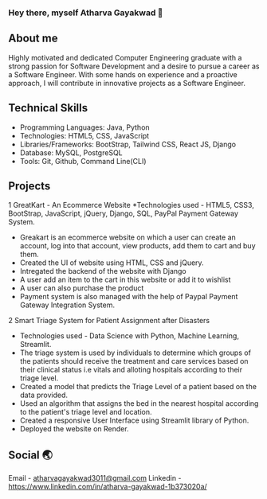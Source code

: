 ### Hey there, myself Atharva Gayakwad 👋

## About me 
Highly motivated and dedicated Computer Engineering graduate with a strong passion for Software Development and a desire to pursue a career
as a Software Engineer. With some hands on experience and a proactive approach, I will contribute in innovative projects as a Software Engineer.

## Technical Skills
  * Programming Languages: Java, Python
  * Technologies: HTML5, CSS, JavaScript
  * Libraries/Frameworks: BootStrap, Tailwind CSS, React JS, Django
  * Database: MySQL, PostgreSQL
  * Tools: Git, Github, Command Line(CLI)

## Projects
 1 GreatKart - An Ecommerce Website
  *Technologies used - HTML5, CSS3, BootStrap, JavaScript, jQuery, Django, SQL, PayPal Payment Gateway System.
  * Greakart is an ecommerce website on which a user can create an account, log into that account, view products, add them to cart and buy them.
  * Created the UI of website using HTML, CSS and jQuery.
  * Intregated the backend of the website with Django
  * A user add an item to the cart in this website or add it to wishlist
  * A user can also purchase the product
  * Payment system is also managed with the help of Paypal Payment Gateway Integration System.

2 Smart Triage System for Patient Assignment after Disasters
  * Technologies used - Data Science with Python, Machine Learning, Streamlit.
  * The triage system is used by individuals to determine which groups of the patients should receive the treatment and care services based on
    their clinical status i.e vitals and alloting hospitals according to their triage level.
  * Created a model that predicts the Triage Level of a patient based on the data provided.
  * Used an algorithm that assigns the bed in the nearest hospital according to the patient's triage level and location.
  * Created a responsive User Interface using Streamlit library of Python.
  * Deployed the website on Render.

## Social 🌏
Email - atharvagayakwad3011@gmail.com
Linkedin - https://www.linkedin.com/in/atharva-gayakwad-1b373020a/
